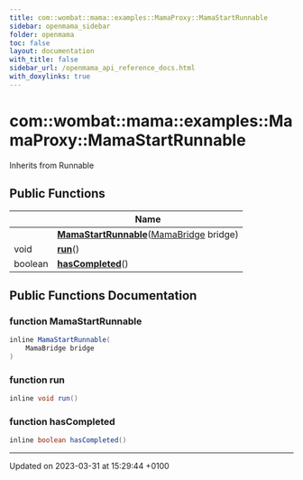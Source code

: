 ```yaml
---
title: com::wombat::mama::examples::MamaProxy::MamaStartRunnable
sidebar: openmama_sidebar
folder: openmama
toc: false
layout: documentation
with_title: false
sidebar_url: /openmama_api_reference_docs.html
with_doxylinks: true
---
```


# com::wombat::mama::examples::MamaProxy::MamaStartRunnable





Inherits from Runnable

## Public Functions

|                | Name           |
| -------------- | -------------- |
| | **[MamaStartRunnable](classcom_1_1wombat_1_1mama_1_1examples_1_1MamaProxy_1_1MamaStartRunnable.html#function-mamastartrunnable)**([MamaBridge](classcom_1_1wombat_1_1mama_1_1MamaBridge.html) bridge) |
| void | **[run](classcom_1_1wombat_1_1mama_1_1examples_1_1MamaProxy_1_1MamaStartRunnable.html#function-run)**() |
| boolean | **[hasCompleted](classcom_1_1wombat_1_1mama_1_1examples_1_1MamaProxy_1_1MamaStartRunnable.html#function-hascompleted)**() |

## Public Functions Documentation

### function MamaStartRunnable

```java
inline MamaStartRunnable(
    MamaBridge bridge
)
```


### function run

```java
inline void run()
```


### function hasCompleted

```java
inline boolean hasCompleted()
```


-------------------------------

Updated on 2023-03-31 at 15:29:44 +0100